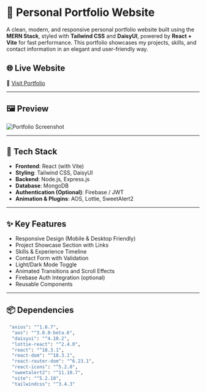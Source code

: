 # 💼 Personal Portfolio Website

A clean, modern, and responsive personal portfolio website built using the **MERN Stack**, styled with **Tailwind CSS** and **DaisyUI**, powered by **React + Vite** for fast performance. This portfolio showcases my projects, skills, and contact information in an elegant and user-friendly way.

## 🌐 Live Website

🔗 [Visit Portfolio](https://personal-protfolio1.vercel.app/)

---

## 🖼️ Preview

![Portfolio Screenshot](https://personal-protfolio1.vercel.app/) <!-- Replace with your actual screenshot path or URL -->

---

## 🚀 Tech Stack

- **Frontend**: React (with Vite)
- **Styling**: Tailwind CSS, DaisyUI
- **Backend**: Node.js, Express.js
- **Database**: MongoDB
- **Authentication (Optional)**: Firebase / JWT
- **Animation & Plugins**: AOS, Lottie, SweetAlert2

---

## ✨ Key Features

- Responsive Design (Mobile & Desktop Friendly)
- Project Showcase Section with Links
- Skills & Experience Timeline
- Contact Form with Validation
- Light/Dark Mode Toggle
- Animated Transitions and Scroll Effects
- Firebase Auth Integration (optional)
- Reusable Components

---

## 📦 Dependencies

```bash
 "axios": "^1.6.7",
  "aos": "^3.0.0-beta.6",
  "daisyui": "^4.10.2",
  "lottie-react": "^2.4.0",
  "react": "^18.3.1",
  "react-dom": "^18.3.1",
  "react-router-dom": "^6.23.1",
  "react-icons": "^5.2.0",
  "sweetalert2": "^11.10.7",
  "vite": "^5.2.10",
  "tailwindcss": "^3.4.3"
